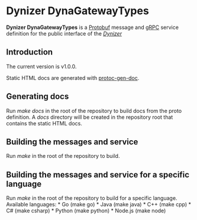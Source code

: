 # Dynizer DynaGatewayTypes

**Dynizer DynaGatewayTypes** is a [Protobuf](https://developers.google.com/protocol-buffers/) message and [gRPC](https://grpc.io/) service definition for the public interface of the [*Dynizer*](https://www.dynactionize.com/the-dynizer/)

## Introduction
The current version is v1.0.0.

Static HTML docs are generated with [protoc-gen-doc](https://github.com/pseudomuto/protoc-gen-doc).

## Generating docs
Run *make docs* in the root of the repository to build docs from the proto definition.
A *docs* directory will be created in the repository root that contains the static HTML docs.

## Building the messages and service
Run *make* in the root of the repository to build.

## Building the messages and service for a specific language
Run *make <language>* in the root of the repository to build for a specific language.
Available languages:
    * Go (make go)
    * Java (make java)
    * C++ (make cpp)
    * C# (make csharp)
    * Python (make python)
    * Node.js (make node)
